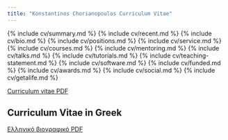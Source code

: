 ```yaml
---
title: "Konstantinos Chorianopoulos Curriculum Vitae" 
---
```


{% include cv/summary.md %}
{% include cv/recent.md %}
{% include cv/bio.md %}
{% include cv/positions.md %}
{% include cv/service.md %}
{% include cv/courses.md %}
{% include cv/mentoring.md %}
{% include cv/talks.md %}
{% include cv/tutorials.md %}
{% include cv/teaching-statement.md %}
{% include cv/software.md %}
{% include cv/funded.md %}
{% include cv/awards.md %}
{% include cv/social.md %}
{% include cv/getalife.md %}

[Curriculum vitae PDF](/en/resume.pdf)

## Curriculum Vitae in Greek

[Ελληνικό βιογραφικό PDF](/gr/resume.pdf)


